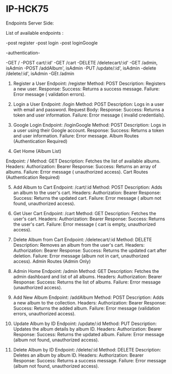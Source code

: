 # IP-HCK75

Endpoints Server Side:

List of available endpoints :


-post register
-post login
-post loginGoogle

-authentication-

-GET /
-POST cart/:id'
-GET /cart
-DELETE /deletecart/:id'
-GET /admin, isAdmin
-POST /addAlbum', isAdmin
-PUT /update/:id', isAdmin
-delete /delete/:id', isAdmin
-GEt /admin


1. Register a User
Endpoint: /register
Method: POST
Description: Registers a new user.
Response:
Success: Returns a success message.
Failure: Error message (
    validation errors).

2. Login a User
Endpoint: /login
Method: POST
Description: Logs in a user with email and password.
Request Body:
Response:
Success: Returns a token and user information.
Failure: Error message (
    invalid credentials).

3. Google Login
Endpoint: /loginGoogle
Method: POST
Description: Logs in a user using their Google account.
Response:
Success: Returns a token and user information.
Failure: Error message.
Album Routes (Authentication Required)

4. Get Home (Album List)

Endpoint: /
Method: GET
Description: Fetches the list of available albums.
Headers:
Authorization: Bearer <token>
Response:
Success: Returns an array of albums.
Failure: Error message (
    unauthorized access).
Cart Routes (Authentication Required)

5. Add Album to Cart
Endpoint: /cart/:id
Method: POST
Description: Adds an album to the user's cart.
Headers:
Authorization: Bearer <token>
Response:
Success: Returns the updated cart.
Failure: Error message (
    album not found, unauthorized access).

6. Get User Cart
Endpoint: /cart
Method: GET
Description: Fetches the user's cart.
Headers:
Authorization: Bearer <token>
Response:
Success: Returns the user's cart.
Failure: Error message (
    cart is empty, unauthorized access).

7. Delete Album from Cart
Endpoint: /deletecart/:id
Method: DELETE
Description: Removes an album from the user's cart.
Headers:
Authorization: Bearer <token>
Response:
Success: Returns the updated cart after deletion.
Failure: Error message (album not in cart, unauthorized access).
Admin Routes (Admin Only)

8. Admin Home
Endpoint: /admin
Method: GET
Description: Fetches the admin dashboard and list of all albums.
Headers:
Authorization: Bearer <token>
Response:
Success: Returns the list of albums.
Failure: Error message (unauthorized access).

9. Add New Album
Endpoint: /addAlbum
Method: POST
Description: Adds a new album to the collection.
Headers:
Authorization: Bearer <token>
Response:
Success: Returns the added album.
Failure: Error message (validation errors, unauthorized access).

10. Update Album by ID
Endpoint: /update/:id
Method: PUT
Description: Updates the album details by album ID.
Headers:
Authorization: Bearer <token>
Response:
Success: Returns the updated album.
Failure: Error message (album not found, unauthorized access).

11. Delete Album by ID
Endpoint: /delete/:id
Method: DELETE
Description: Deletes an album by album ID.
Headers:
Authorization: Bearer <token>
Response:
Success: Returns a success message.
Failure: Error message (album not found, unauthorized access).






